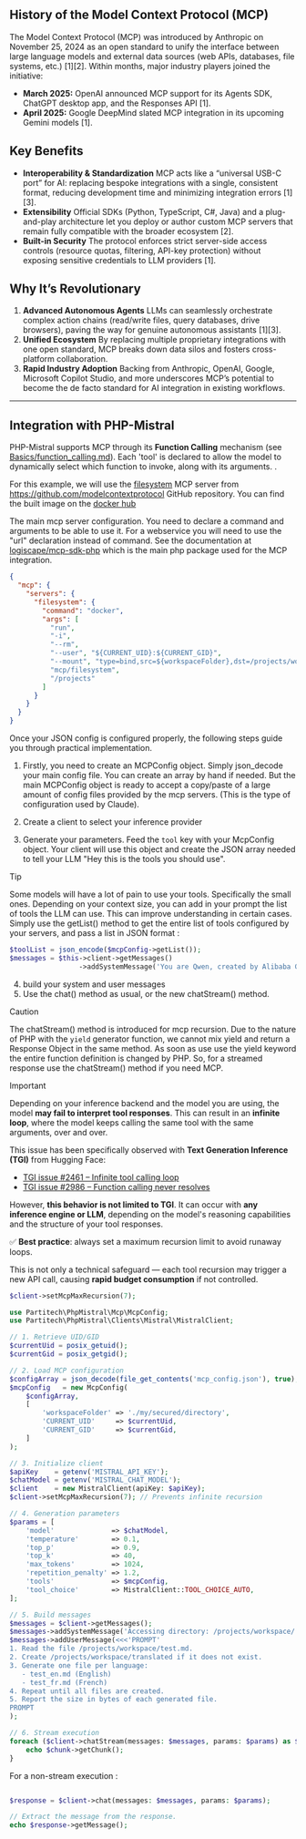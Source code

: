 ## History of the Model Context Protocol (MCP)

The Model Context Protocol (MCP) was introduced by Anthropic on November 25, 2024 as an open standard to unify the interface between large language models and external data sources (web APIs, databases, file systems, etc.) [1][2]. Within months, major industry players joined the initiative:

* **March 2025:** OpenAI announced MCP support for its Agents SDK, ChatGPT desktop app, and the Responses API [1].
* **April 2025:** Google DeepMind slated MCP integration in its upcoming Gemini models [1].

## Key Benefits

* **Interoperability & Standardization**
  MCP acts like a “universal USB-C port” for AI: replacing bespoke integrations with a single, consistent format, reducing development time and minimizing integration errors [1][3].
* **Extensibility**
  Official SDKs (Python, TypeScript, C#, Java) and a plug-and-play architecture let you deploy or author custom MCP servers that remain fully compatible with the broader ecosystem [2].
* **Built-in Security**
  The protocol enforces strict server-side access controls (resource quotas, filtering, API-key protection) without exposing sensitive credentials to LLM providers [1].

## Why It’s Revolutionary

1. **Advanced Autonomous Agents**
   LLMs can seamlessly orchestrate complex action chains (read/write files, query databases, drive browsers), paving the way for genuine autonomous assistants [1][3].
2. **Unified Ecosystem**
   By replacing multiple proprietary integrations with one open standard, MCP breaks down data silos and fosters cross-platform collaboration.
3. **Rapid Industry Adoption**
   Backing from Anthropic, OpenAI, Google, Microsoft Copilot Studio, and more underscores MCP’s potential to become the de facto standard for AI integration in existing workflows.

---

## Integration with PHP-Mistral

PHP-Mistral supports MCP through its **Function Calling** mechanism (see [Basics/function\_calling.md](Basics/function_calling.md)). Each 'tool' is declared to allow the model to dynamically select which function to invoke, along with its arguments. .

For this example, we will use the [filesystem](https://github.com/modelcontextprotocol/servers/tree/main/src/filesystem) MCP server from https://github.com/modelcontextprotocol GitHub repository. You can find the built image on the [docker hub](https://hub.docker.com/r/mcp/filesystem)  

The main mcp server configuration. You need to declare a command and arguments to be able to use it.
For a webservice you will need to use the "url" declaration instead of command. See the documentation at [logiscape/mcp-sdk-php](https://github.com/logiscape/mcp-sdk-php) 
which is the main php package used for the MCP integration.

```json
{
  "mcp": {
    "servers": {
      "filesystem": {
        "command": "docker",
        "args": [
          "run",
          "-i",
          "--rm",
          "--user", "${CURRENT_UID}:${CURRENT_GID}",
          "--mount", "type=bind,src=${workspaceFolder},dst=/projects/workspace",
          "mcp/filesystem",
          "/projects"
        ]
      }
    }
  }
}
```
Once your JSON config is configured properly, the following steps guide you through practical implementation.

1. Firstly, you need to create an MCPConfig object. Simply json_decode your main config file. You can create an array by hand if needed. But the main MCPConfig object is ready to accept a copy/paste of a large amount of config files provided by the mcp servers.
(This is the type of configuration used by Claude).

2. Create a client to select your inference provider
3. Generate your parameters. Feed the `tool` key with your McpConfig object. Your client will use this object and create the JSON array needed to tell your LLM "Hey this is the tools you should use". 
> [!TIP]
> Some models will have a lot of pain to use your tools. Specifically the small ones. Depending on your context size, you can add in your prompt the list of tools the LLM can use. This can improve understanding in certain cases.
> Simply use the getList() method to get the entire list of tools configured by your servers, and pass a list in JSON format :
> ```php
> $toolList = json_encode($mcpConfig->getList());
> $messages = $this->client->getMessages()
>                  ->addSystemMessage('You are Qwen, created by Alibaba Cloud. You are a helpful assistant. You have access to the directory /projects/workspace/ . here is the list of tools you can use : ' . $tools . '')
> ```
4. build your system and user messages
5. Use the chat() method as usual, or the new chatStream() method.

> [!CAUTION] 
> The chatStream() method is introduced for mcp recursion. Due to the nature of PHP with the `yield` generator function, we cannot mix yield and return a Response Object in the same method. As soon as use use the yield keyword the entire function definition is changed by PHP. 
> So, for a streamed response use the chatStream() method if you need MCP. 



> [!IMPORTANT] 
> Depending on your inference backend and the model you are using, the model **may fail to interpret tool responses**.
> This can result in an **infinite loop**, where the model keeps calling the same tool with the same arguments, over and over.
>
> This issue has been specifically observed with **Text Generation Inference (TGI)** from Hugging Face:
>
> * [TGI issue #2461 – Infinite tool calling loop](https://github.com/huggingface/text-generation-inference/issues/2461)
> * [TGI issue #2986 – Function calling never resolves](https://github.com/huggingface/text-generation-inference/issues/2986)
>
> However, **this behavior is not limited to TGI**. It can occur with **any inference engine or LLM**, depending on the model's reasoning capabilities and the structure of your tool responses.
>
> ✅ **Best practice**: always set a maximum recursion limit to avoid runaway loops.
>
> This is not only a technical safeguard — each tool recursion may trigger a new API call, causing **rapid budget consumption** if not controlled.
>
> ```php
> $client->setMcpMaxRecursion(7);
> ```
 

```php
use Partitech\PhpMistral\Mcp\McpConfig;
use Partitech\PhpMistral\Clients\Mistral\MistralClient;

// 1. Retrieve UID/GID
$currentUid = posix_getuid();
$currentGid = posix_getgid();

// 2. Load MCP configuration
$configArray = json_decode(file_get_contents('mcp_config.json'), true);
$mcpConfig   = new McpConfig(
    $configArray,
    [
        'workspaceFolder' => './my/secured/directory',
        'CURRENT_UID'     => $currentUid,
        'CURRENT_GID'     => $currentGid,
    ]
);

// 3. Initialize client
$apiKey    = getenv('MISTRAL_API_KEY');
$chatModel = getenv('MISTRAL_CHAT_MODEL');
$client    = new MistralClient(apiKey: $apiKey);
$client->setMcpMaxRecursion(7); // Prevents infinite recursion

// 4. Generation parameters
$params = [
    'model'              => $chatModel,
    'temperature'        => 0.1,
    'top_p'              => 0.9,
    'top_k'              => 40,
    'max_tokens'         => 1024,
    'repetition_penalty' => 1.2,
    'tools'              => $mcpConfig,
    'tool_choice'        => MistralClient::TOOL_CHOICE_AUTO,
];

// 5. Build messages
$messages = $client->getMessages();
$messages->addSystemMessage('Accessing directory: /projects/workspace/');
$messages->addUserMessage(<<<'PROMPT'
1. Read the file /projects/workspace/test.md.
2. Create /projects/workspace/translated if it does not exist.
3. Generate one file per language:
   - test_en.md (English)
   - test_fr.md (French)
4. Repeat until all files are created.
5. Report the size in bytes of each generated file.
PROMPT
);

// 6. Stream execution
foreach ($client->chatStream(messages: $messages, params: $params) as $chunk) {
    echo $chunk->getChunk();
}
```

For a non-stream execution : 
```php

$response = $client->chat(messages: $messages, params: $params);

// Extract the message from the response.
echo $response->getMessage();
```
###
